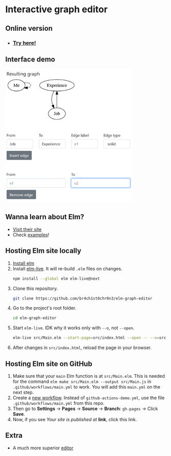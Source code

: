 # Interactive graph editor
## Online version
- ### [Try here!](https://br4ch1st0chr0n3.github.io/elm-graph-editor/)

## Interface demo
<div style="margin-top: 10px;">
    <img src="./README/demo.png" width=400px height=auto;></img>
</div>


## Wanna learn about Elm?
- [Visit their site](https://elm-lang.org/)
- Check [examples](https://elm-lang.org/examples)!


## Hosting Elm site locally
1. [Install elm](https://guide.elm-lang.org/install/elm.html)
1. Install [elm-live](https://github.com/wking-io/elm-live). It will re-build `.elm` files on changes.
    ```sh
    npm install --global elm elm-live@next
    ```
1. Clone this repository.
    ```sh
    git clone https://github.com/br4ch1st0chr0n3/elm-graph-editor
    ```
1. Go to the project's root folder.
    ```sh
    cd elm-graph-editor
    ```
1. Start `elm-live`. IDK why it works only with `--o`, not `--open`.
    ```sh
    elm-live src/Main.elm --start-page=src/index.html --open -- --o=src/Main.js
    ```
1. After changes in `src/index.html`, reload the page in your browser.

## Hosting Elm site on GitHub
1. Make sure that your `main` Elm function is at `src/Main.elm`. This is needed for the command `elm make src/Main.elm --output src/Main.js` in `.github/workflows/main.yml` to work. You will add this `main.yml` on the next step.
1. Create a [new workflow](https://docs.github.com/en/actions/quickstart). Instead of `github-actions-demo.yml`, use the file `.github/workflows/main.yml` from this repo.
1. Then go to **Settings** -> **Pages** -> **Source** -> **Branch**: `gh-pages` -> Click **Save**.
1. Now, if you see *Your site is published at* **link**, click this link.

## Extra
- A much more superior [editor](https://edotor.net/)
